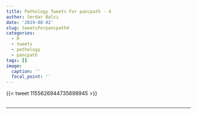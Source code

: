 ```yaml
---
title: Pathology Tweets For pancpath - 4
author: Serdar Balci
date: '2019-08-02'
slug: tweetsForpancpath4
categories:
  - R
  - tweets
  - pathology
  - pancpath
tags: []
image:
  caption: ''
  focal_point: ''
---
```



{{< tweet 1155626944735698945 >}}
<br>
<br>
<hr>
